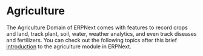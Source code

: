 
# Agriculture



The Agriculture Domain of ERPNext comes with features to record crops and land, track plant, soil, water, weather analytics, and even track diseases and fertilizers. You can check out the following topics after this brief [introduction](/docs/user/manual/en/agriculture/introduction) to the agriculture module in ERPNext.




